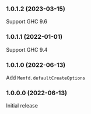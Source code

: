 ### 1.0.1.2 (2023-03-15)

Support GHC 9.6

### 1.0.1.1 (2022-01-01)

Support GHC 9.4

### 1.0.1.0 (2022-06-13)

Add `Memfd.defaultCreateOptions`

### 1.0.0.0 (2022-06-13)

Initial release

